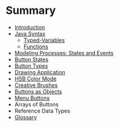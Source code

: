 # Summary

* [Introduction](README.md)
* [Java Syntax](java_syntax.md)
   * [Typed-Variables](typed-variables.md)
   * [Functions](functions.md)
* [Modeling Processes:  States and Events](modelingstates_and_events_md.md)
* [Button States](button_states.md)
* [Button Types](button_types.md)
* [Drawing Application](drawing_application.md)
* [HSB Color Mode](hsb_color_mode.md)
* [Creative Brushes](creative_brushes.md)
* [Buttons as Objects](buttons_as_objects.md)
* [Menu Buttons](menu_buttons.md)
* Arrays of Buttons
* Reference Data Types
* [Glossary](GLOSSARY.md)

